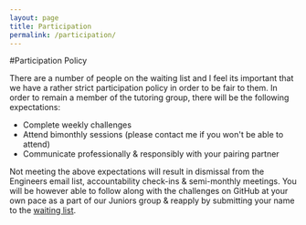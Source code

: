 ```yaml
---
layout: page
title: Participation
permalink: /participation/
---
```


#Participation Policy

There are a number of people on the waiting list and I feel its important that we have a rather strict participation policy in order to be fair to them. In order to remain a member of the tutoring group, there will be the following expectations: 

- Complete weekly challenges 
- Attend bimonthly sessions (please contact me if you won't be able to attend)
- Communicate professionally & responsibly with your pairing partner

Not meeting the above expectations will result in dismissal from the Engineers email list, accountability check-ins & semi-monthly meetings. You will be however able to follow along with the challenges on GitHub at your own pace as a part of our Juniors group & reapply by submitting your name to the [waiting list](https://docs.google.com/a/goodproduce.net/forms/d/11WzmAGErqLTQ6NAwtBOTVl_BOlkXdj3L-8tbzBNGb9s/viewform).


